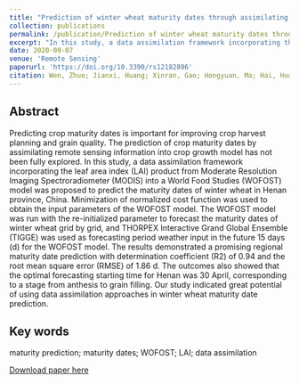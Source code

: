 ```yaml
---
title: "Prediction of winter wheat maturity dates through assimilating remotely sensed leaf area index into crop growth model"
collection: publications
permalink: /publication/Prediction of winter wheat maturity dates through assimilating remotely sensed leaf area index into crop growth model
excerpt: "In this study, a data assimilation framework incorporating the LAI product from MODIS into a WOFOST model was proposed to predict the maturity dates of winter wheat in Henan province, China.<br/><br/><img src='/wen/images/RS2020.jpg' width='500' height='260'>"
date: 2020-09-07
venue: 'Remote Sensing'
paperurl: 'https://doi.org/10.3390/rs12182896'
citation: Wen, Zhuo; Jianxi, Huang; Xinran, Gao; Hongyuan, Ma; Hai, Huang; Wei, Su; Jihua, Meng; Ying, Li; Huailiang, Chen; Dongqin, Yin. Prediction of winter wheat maturity dates through assimilating remotely sensed leaf area index into crop growth model. Remote Sensing. 2020; 12(18), 2896. 
---
```


## Abstract
Predicting crop maturity dates is important for improving crop harvest planning and grain
quality. The prediction of crop maturity dates by assimilating remote sensing information into crop
growth model has not been fully explored. In this study, a data assimilation framework incorporating
the leaf area index (LAI) product from Moderate Resolution Imaging Spectroradiometer (MODIS) into
a World Food Studies (WOFOST) model was proposed to predict the maturity dates of winter wheat
in Henan province, China. Minimization of normalized cost function was used to obtain the input
parameters of the WOFOST model. The WOFOST model was run with the re-initialized parameter to
forecast the maturity dates of winter wheat grid by grid, and THORPEX Interactive Grand Global
Ensemble (TIGGE) was used as forecasting period weather input in the future 15 days (d) for the
WOFOST model. The results demonstrated a promising regional maturity date prediction with
determination coefficient (R2) of 0.94 and the root mean square error (RMSE) of 1.86 d. The outcomes
also showed that the optimal forecasting starting time for Henan was 30 April, corresponding to a
stage from anthesis to grain filling. Our study indicated great potential of using data assimilation
approaches in winter wheat maturity date prediction.

## Key words
maturity prediction; maturity dates; WOFOST; LAI; data assimilation

[Download paper here](https://wenzhuo727.github.io/wen/files/remotesensing2020.pdf)



